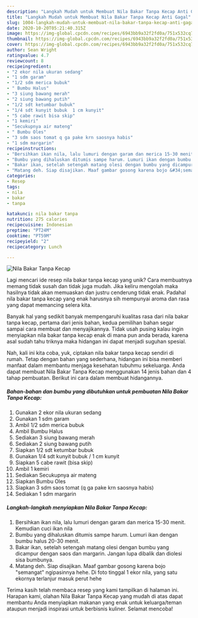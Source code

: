 ```yaml
---
description: "Langkah Mudah untuk Membuat Nila Bakar Tanpa Kecap Anti Gagal"
title: "Langkah Mudah untuk Membuat Nila Bakar Tanpa Kecap Anti Gagal"
slug: 1004-langkah-mudah-untuk-membuat-nila-bakar-tanpa-kecap-anti-gagal
date: 2020-10-20T05:21:40.315Z
image: https://img-global.cpcdn.com/recipes/6943bb9a32f2fd0a/751x532cq70/nila-bakar-tanpa-kecap-foto-resep-utama.jpg
thumbnail: https://img-global.cpcdn.com/recipes/6943bb9a32f2fd0a/751x532cq70/nila-bakar-tanpa-kecap-foto-resep-utama.jpg
cover: https://img-global.cpcdn.com/recipes/6943bb9a32f2fd0a/751x532cq70/nila-bakar-tanpa-kecap-foto-resep-utama.jpg
author: Sean Wright
ratingvalue: 4.7
reviewcount: 8
recipeingredient:
- "2 ekor nila ukuran sedang"
- "1 sdm garam"
- "1/2 sdm merica bubuk"
- " Bumbu Halus"
- "3 siung bawang merah"
- "2 siung bawang putih"
- "1/2 sdt ketumbar bubuk"
- "1/4 sdt kunyit bubuk  1 cm kunyit"
- "5 cabe rawit bisa skip"
- "1 kemiri"
- "Secukupnya air mateng"
- " Bumbu Oles"
- "3 sdm saos tomat q ga pake krn saosnya habis"
- "1 sdm margarin"
recipeinstructions:
- "Bersihkan ikan nila, lalu lumuri dengan garam dan merica 15-30 menit. Kemudian cuci ikan nila"
- "Bumbu yang dihaluskan ditumis sampe harum. Lumuri ikan dengan bumbu halus 20-30 menit."
- "Bakar ikan, setelah setengah matang olesi dengan bumbu yang dicampur dengan saos dan margarin. Jangan lupa dibalik dan diolesi sisa bumbunya."
- "Matang deh. Siap disajikan. Maaf gambar gosong karena bojo &#34;semangat&#34; ngipasinnya hehe. Di foto tinggal 1 ekor nila, yang satu ekornya terlanjur masuk perut hehe"
categories:
- Resep
tags:
- nila
- bakar
- tanpa

katakunci: nila bakar tanpa 
nutrition: 275 calories
recipecuisine: Indonesian
preptime: "PT24M"
cooktime: "PT59M"
recipeyield: "2"
recipecategory: Lunch

---
```



![Nila Bakar Tanpa Kecap](https://img-global.cpcdn.com/recipes/6943bb9a32f2fd0a/751x532cq70/nila-bakar-tanpa-kecap-foto-resep-utama.jpg)

Lagi mencari ide resep nila bakar tanpa kecap yang unik? Cara membuatnya memang tidak susah dan tidak juga mudah. Jika keliru mengolah maka hasilnya tidak akan memuaskan dan justru cenderung tidak enak. Padahal nila bakar tanpa kecap yang enak harusnya sih mempunyai aroma dan rasa yang dapat memancing selera kita.



Banyak hal yang sedikit banyak mempengaruhi kualitas rasa dari nila bakar tanpa kecap, pertama dari jenis bahan, kedua pemilihan bahan segar sampai cara membuat dan menyajikannya. Tidak usah pusing kalau ingin menyiapkan nila bakar tanpa kecap enak di mana pun anda berada, karena asal sudah tahu triknya maka hidangan ini dapat menjadi suguhan spesial.


Nah, kali ini kita coba, yuk, ciptakan nila bakar tanpa kecap sendiri di rumah. Tetap dengan bahan yang sederhana, hidangan ini bisa memberi manfaat dalam membantu menjaga kesehatan tubuhmu sekeluarga. Anda dapat membuat Nila Bakar Tanpa Kecap menggunakan 14 jenis bahan dan 4 tahap pembuatan. Berikut ini cara dalam membuat hidangannya.

<!--inarticleads1-->

##### Bahan-bahan dan bumbu yang dibutuhkan untuk pembuatan Nila Bakar Tanpa Kecap:

1. Gunakan 2 ekor nila ukuran sedang
1. Gunakan 1 sdm garam
1. Ambil 1/2 sdm merica bubuk
1. Ambil  Bumbu Halus
1. Sediakan 3 siung bawang merah
1. Sediakan 2 siung bawang putih
1. Siapkan 1/2 sdt ketumbar bubuk
1. Gunakan 1/4 sdt kunyit bubuk / 1 cm kunyit
1. Siapkan 5 cabe rawit (bisa skip)
1. Ambil 1 kemiri
1. Sediakan Secukupnya air mateng
1. Siapkan  Bumbu Oles
1. Siapkan 3 sdm saos tomat (q ga pake krn saosnya habis)
1. Sediakan 1 sdm margarin




<!--inarticleads2-->

##### Langkah-langkah menyiapkan Nila Bakar Tanpa Kecap:

1. Bersihkan ikan nila, lalu lumuri dengan garam dan merica 15-30 menit. Kemudian cuci ikan nila
1. Bumbu yang dihaluskan ditumis sampe harum. Lumuri ikan dengan bumbu halus 20-30 menit.
1. Bakar ikan, setelah setengah matang olesi dengan bumbu yang dicampur dengan saos dan margarin. Jangan lupa dibalik dan diolesi sisa bumbunya.
1. Matang deh. Siap disajikan. Maaf gambar gosong karena bojo &#34;semangat&#34; ngipasinnya hehe. Di foto tinggal 1 ekor nila, yang satu ekornya terlanjur masuk perut hehe




Terima kasih telah membaca resep yang kami tampilkan di halaman ini. Harapan kami, olahan Nila Bakar Tanpa Kecap yang mudah di atas dapat membantu Anda menyiapkan makanan yang enak untuk keluarga/teman ataupun menjadi inspirasi untuk berbisnis kuliner. Selamat mencoba!
